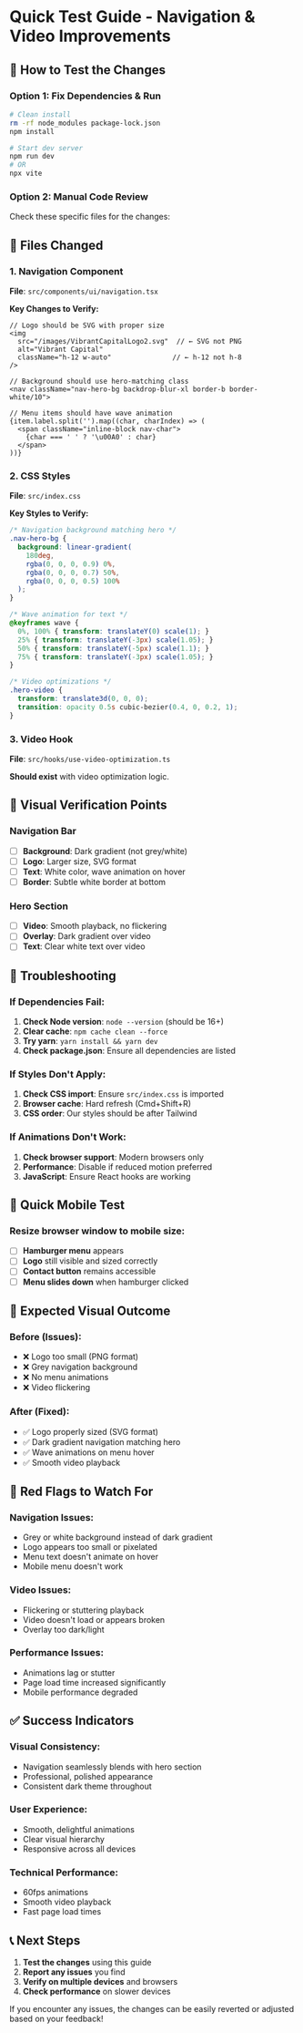 # Quick Test Guide - Navigation & Video Improvements

## 🚀 **How to Test the Changes**

### **Option 1: Fix Dependencies & Run**
```bash
# Clean install
rm -rf node_modules package-lock.json
npm install

# Start dev server
npm run dev
# OR
npx vite
```

### **Option 2: Manual Code Review**
Check these specific files for the changes:

## 📁 **Files Changed**

### **1. Navigation Component** 
**File**: `src/components/ui/navigation.tsx`

**Key Changes to Verify:**
```tsx
// Logo should be SVG with proper size
<img 
  src="/images/VibrantCapitalLogo2.svg"  // ← SVG not PNG
  alt="Vibrant Capital" 
  className="h-12 w-auto"               // ← h-12 not h-8
/>

// Background should use hero-matching class
<nav className="nav-hero-bg backdrop-blur-xl border-b border-white/10">

// Menu items should have wave animation
{item.label.split('').map((char, charIndex) => (
  <span className="inline-block nav-char">
    {char === ' ' ? '\u00A0' : char}
  </span>
))}
```

### **2. CSS Styles**
**File**: `src/index.css`

**Key Styles to Verify:**
```css
/* Navigation background matching hero */
.nav-hero-bg {
  background: linear-gradient(
    180deg, 
    rgba(0, 0, 0, 0.9) 0%, 
    rgba(0, 0, 0, 0.7) 50%, 
    rgba(0, 0, 0, 0.5) 100%
  );
}

/* Wave animation for text */
@keyframes wave {
  0%, 100% { transform: translateY(0) scale(1); }
  25% { transform: translateY(-3px) scale(1.05); }
  50% { transform: translateY(-5px) scale(1.1); }
  75% { transform: translateY(-3px) scale(1.05); }
}

/* Video optimizations */
.hero-video {
  transform: translate3d(0, 0, 0);
  transition: opacity 0.5s cubic-bezier(0.4, 0, 0.2, 1);
}
```

### **3. Video Hook**
**File**: `src/hooks/use-video-optimization.ts`

**Should exist** with video optimization logic.

## 🎯 **Visual Verification Points**

### **Navigation Bar**
- [ ] **Background**: Dark gradient (not grey/white)
- [ ] **Logo**: Larger size, SVG format
- [ ] **Text**: White color, wave animation on hover
- [ ] **Border**: Subtle white border at bottom

### **Hero Section**  
- [ ] **Video**: Smooth playback, no flickering
- [ ] **Overlay**: Dark gradient over video
- [ ] **Text**: Clear white text over video

## 🔧 **Troubleshooting**

### **If Dependencies Fail:**
1. **Check Node version**: `node --version` (should be 16+)
2. **Clear cache**: `npm cache clean --force`
3. **Try yarn**: `yarn install && yarn dev`
4. **Check package.json**: Ensure all dependencies are listed

### **If Styles Don't Apply:**
1. **Check CSS import**: Ensure `src/index.css` is imported
2. **Browser cache**: Hard refresh (Cmd+Shift+R)
3. **CSS order**: Our styles should be after Tailwind

### **If Animations Don't Work:**
1. **Check browser support**: Modern browsers only
2. **Performance**: Disable if reduced motion preferred
3. **JavaScript**: Ensure React hooks are working

## 📱 **Quick Mobile Test**

### **Resize browser window** to mobile size:
- [ ] **Hamburger menu** appears
- [ ] **Logo** still visible and sized correctly
- [ ] **Contact button** remains accessible
- [ ] **Menu slides down** when hamburger clicked

## 🎨 **Expected Visual Outcome**

### **Before (Issues):**
- ❌ Logo too small (PNG format)
- ❌ Grey navigation background
- ❌ No menu animations
- ❌ Video flickering

### **After (Fixed):**
- ✅ Logo properly sized (SVG format)
- ✅ Dark gradient navigation matching hero
- ✅ Wave animations on menu hover
- ✅ Smooth video playback

## 🚨 **Red Flags to Watch For**

### **Navigation Issues:**
- Grey or white background instead of dark gradient
- Logo appears too small or pixelated
- Menu text doesn't animate on hover
- Mobile menu doesn't work

### **Video Issues:**
- Flickering or stuttering playback
- Video doesn't load or appears broken
- Overlay too dark/light

### **Performance Issues:**
- Animations lag or stutter
- Page load time increased significantly
- Mobile performance degraded

## ✅ **Success Indicators**

### **Visual Consistency:**
- Navigation seamlessly blends with hero section
- Professional, polished appearance
- Consistent dark theme throughout

### **User Experience:**
- Smooth, delightful animations
- Clear visual hierarchy
- Responsive across all devices

### **Technical Performance:**
- 60fps animations
- Smooth video playback
- Fast page load times

## 📞 **Next Steps**

1. **Test the changes** using this guide
2. **Report any issues** you find
3. **Verify on multiple devices** and browsers
4. **Check performance** on slower devices

If you encounter any issues, the changes can be easily reverted or adjusted based on your feedback!
